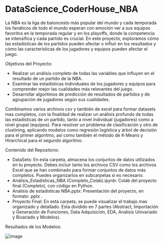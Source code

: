 # DataScience_CoderHouse_NBA
La NBA es la liga de baloncesto más popular del mundo y cada temporada los fanáticos de todo el mundo esperan con emoción ver a sus equipos favoritos en la temporada regular y en los playoffs, donde la competencia se intensifica y cada partido es crucial. En este proyecto, exploramos cómo las estadísticas de los partidos pueden afectar o influir en los resultados y cómo las características de los jugadores y equipos pueden afectar el juego.

Objetivos del Proyecto:

* Realizar un análisis completo de todas las variables que influyen en el resultado de un partido de la NBA.
* Examinar las estadísticas individuales de los jugadores y equipos para comprender mejor las cualidades más relevantes del juego.
* Desarrollar algoritmos de predicción de resultados de partidos y de agrupación de jugadores según sus cualidades.
 
 Combinamos varios archivos csv y también de excel para formar datasets mas completos, con la finalidad de realizar un análisis profundo de todas las estadísticas de un partido, tanto a nivel individual (jugadores) como a nivel grupal (equipos). Para resolver un problema de clasificación y otro de clustining, aplicando modelos como regresión logística y árbol de decisión para el primer algoritmo, así como también el método de K-Means y Hirarchical para el segundo algoritmo.

Contenido del Repositorio:

* DataSets: En esta carpeta, almacena los conjuntos de datos utilizados en tu proyecto. Debes incluir tanto los archivos CSV como los archivos Excel que se han combinado para formar conjuntos de datos más completos. Puedes organizarlos en subcarpetas si es necesario.
* Analisis_Estadisticas_NBA (Completo_Colab).ipynb: Colab del proyecto final (Completo), con código en Python.
* Analisis de estadisticas NBA.pptx: Presentación del proyecto, en formato .pptx .
* Proyecto Final: En esta carpeta, se puede visualizar el trabajo mas organizado y detallado. Esta dividido en 7 partes (Abstract, Importación y Generación de Funciones, Data Adquisición, EDA, Analisis Univariado y Bivariado y Modelos).

Resultados de los Modelos:

![image](https://github.com/Germanlopezbucar/DataScience_CoderHouse_NBA/assets/116103306/1cecb721-df23-40e2-9e74-7ec3d22b48b7)

 
